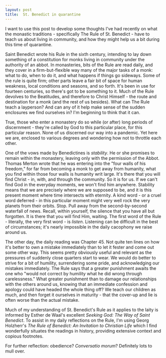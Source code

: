 ```yaml
---
layout: post
title:  St. Benedict in quarantine
---
```


I want to use this post to develop some thoughts I've had recently on what the
monastic traditions - specifically The Rule of St. Benedict - have to teach us
about living in community, and how they might help us a bit during this time of
quarantine.

Saint Benedict wrote his Rule in the sixth century, intending to lay down
something of a constitution for monks living in community under the authority of
an abbot. In monasteries, bits of the Rule are read daily, and they cover in a
firm-but-flexible way many of the major tasks of a monk: what to do, when to do
it, and what happens if things go sideways. Some of the rule is quite firm;
other parts leave a fair bit of space for human weakness, local conditions and
seasons, and so forth. It's been in use for fourteen centuries, so there's got
to be something to it. Much of the Rule devolves to the Beatitudes, and
therefore to Christ Himself - the route and destination for a monk (and the rest
of us besides). What can The Rule teach a layperson? And can any of it help make
sense of the sudden enclosures we find ourselves in? I'm beginning to think that
it can.

True, those who enter a monastery do so while (or after) long periods of
discernment - they're called by God to this particular place, for this
particular reason. None of us discerned our way into a pandemic. Yet here we
are, enclosed to various degrees and wondering how not to throttle each other.

One of the vows made by Benedictines is _stability_. He or she promises to
remain within the monastery, leaving only with the permission of the Abbot.
Thomas Merton wrote that he was entering into the "four walls of his freedom,"
for far from becoming a monk to get away from humanity, what you find within
those four walls is humanity writ large. It's there that you will find Christ -
in, with, and through the community. So it is for us. If we can't find God in
the everyday moments, we won't find him anywhere. Stability means that we are
precisely where we are supposed to be, and it is this present moment where time
intersects with eternity. A kind word - or a cruel word deferred - in this
particular moment might very well rock the very planets from their orbits. Stop.
Pull away from the second-by-second waterfall of news. Recall, within yourself,
the silence that you have all but forgotten. It is there that you will find Him,
waiting. The first word of the Rule - literally, the very first word - is
_listen_. Listening can be difficult in the best of circumstances; it's nearly
impossible in the daily cacophony we raise around us. 

The other day, the daily reading was Chapter 45. Not quite ten lines on how it's
better to own a mistake immediately than to let it fester and come out some
other way. This seems pretty obviously useful and relevant as the pressures of
suddenly close quarters start to wear. We would do better to strive for a bit of
humility, surrendering some pride, and acknowledging our mistakes immediately.
The Rule says that a greater punishment awaits the one who "would not correct by
humility what he did wrong through carelessness." What greater punishment than
to damage our relationships with the others around us, knowing that an immediate
confession and apology could have headed the whole thing off? We teach our
children as much, and then forget it ourselves in maturity - that the cover-up
and lie is often worse than the actual mistake. 

Much of my understanding of St. Benedict's Rule as it applies to the laity is
informed by Esther de Waal's excellent _Seeking God: The Way of Saint Benedict_. To
assist in my daily reflections on the Rule, I'm using Georg Holzherr's _The Rule 
of Benedict: An Invitation to Christian Life_ which I find wonderfully situates 
the readings in history, providing extensive context and copious footnotes.

For further reflection: obedience? _Conversatio morum_? Definitely lots to mull
over. 